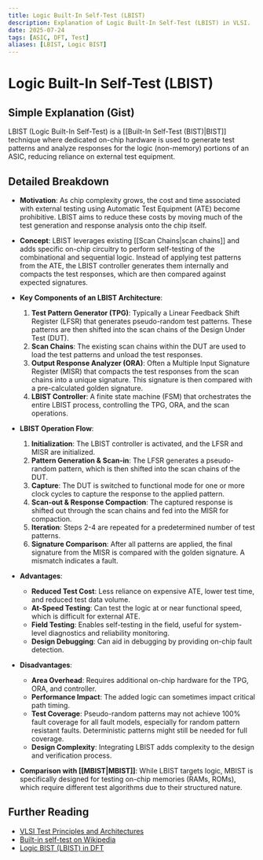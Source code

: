 ```yaml
---
title: Logic Built-In Self-Test (LBIST)
description: Explanation of Logic Built-In Self-Test (LBIST) in VLSI.
date: 2025-07-24
tags: [ASIC, DFT, Test]
aliases: [LBIST, Logic BIST]
---
```


# Logic Built-In Self-Test (LBIST)

## Simple Explanation (Gist)
LBIST (Logic Built-In Self-Test) is a [[Built-In Self-Test (BIST)|BIST]] technique where dedicated on-chip hardware is used to generate test patterns and analyze responses for the logic (non-memory) portions of an ASIC, reducing reliance on external test equipment.

## Detailed Breakdown

*   **Motivation**: As chip complexity grows, the cost and time associated with external testing using Automatic Test Equipment (ATE) become prohibitive. LBIST aims to reduce these costs by moving much of the test generation and response analysis onto the chip itself.

*   **Concept**: LBIST leverages existing [[Scan Chains|scan chains]] and adds specific on-chip circuitry to perform self-testing of the combinational and sequential logic. Instead of applying test patterns from the ATE, the LBIST controller generates them internally and compacts the test responses, which are then compared against expected signatures.

*   **Key Components of an LBIST Architecture**:
    1.  **Test Pattern Generator (TPG)**: Typically a Linear Feedback Shift Register (LFSR) that generates pseudo-random test patterns. These patterns are then shifted into the scan chains of the Design Under Test (DUT).
    2.  **Scan Chains**: The existing scan chains within the DUT are used to load the test patterns and unload the test responses.
    3.  **Output Response Analyzer (ORA)**: Often a Multiple Input Signature Register (MISR) that compacts the test responses from the scan chains into a unique signature. This signature is then compared with a pre-calculated golden signature.
    4.  **LBIST Controller**: A finite state machine (FSM) that orchestrates the entire LBIST process, controlling the TPG, ORA, and the scan operations.

*   **LBIST Operation Flow**:
    1.  **Initialization**: The LBIST controller is activated, and the LFSR and MISR are initialized.
    2.  **Pattern Generation & Scan-in**: The LFSR generates a pseudo-random pattern, which is then shifted into the scan chains of the DUT.
    3.  **Capture**: The DUT is switched to functional mode for one or more clock cycles to capture the response to the applied pattern.
    4.  **Scan-out & Response Compaction**: The captured response is shifted out through the scan chains and fed into the MISR for compaction.
    5.  **Iteration**: Steps 2-4 are repeated for a predetermined number of test patterns.
    6.  **Signature Comparison**: After all patterns are applied, the final signature from the MISR is compared with the golden signature. A mismatch indicates a fault.

*   **Advantages**:
    *   **Reduced Test Cost**: Less reliance on expensive ATE, lower test time, and reduced test data volume.
    *   **At-Speed Testing**: Can test the logic at or near functional speed, which is difficult for external ATE.
    *   **Field Testing**: Enables self-testing in the field, useful for system-level diagnostics and reliability monitoring.
    *   **Design Debugging**: Can aid in debugging by providing on-chip fault detection.

*   **Disadvantages**:
    *   **Area Overhead**: Requires additional on-chip hardware for the TPG, ORA, and controller.
    *   **Performance Impact**: The added logic can sometimes impact critical path timing.
    *   **Test Coverage**: Pseudo-random patterns may not achieve 100% fault coverage for all fault models, especially for random pattern resistant faults. Deterministic patterns might still be needed for full coverage.
    *   **Design Complexity**: Integrating LBIST adds complexity to the design and verification process.

*   **Comparison with [[MBIST|MBIST]]**: While LBIST targets logic, MBIST is specifically designed for testing on-chip memories (RAMs, ROMs), which require different test algorithms due to their structured nature.

## Further Reading

*   [VLSI Test Principles and Architectures](https://www.amazon.com/VLSI-Test-Principles-Architectures-Wang/dp/0123706015)
*   [Built-in self-test on Wikipedia](https://en.wikipedia.org/wiki/Built-in_self-test)
*   [Logic BIST (LBIST) in DFT](https://www.synopsys.com/glossary/what-is-logic-bist.html)